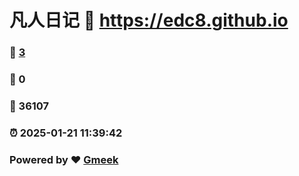 # 凡人日记 :link: https://edc8.github.io 
### :page_facing_up: [3](https://edc8.github.io/tag.html) 
### :speech_balloon: 0 
### :hibiscus: 36107 
### :alarm_clock: 2025-01-21 11:39:42 
### Powered by :heart: [Gmeek](https://github.com/Meekdai/Gmeek)
